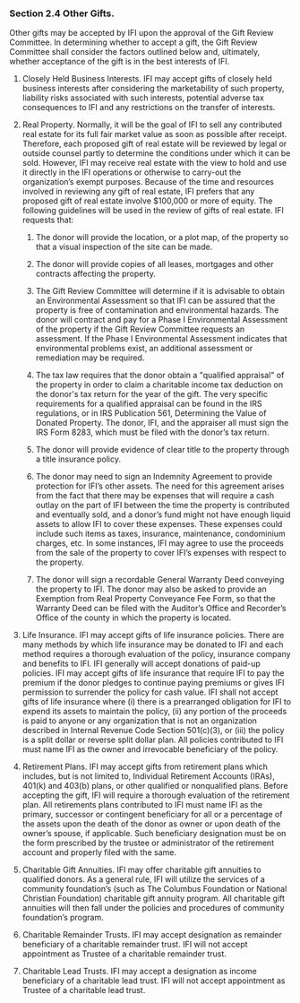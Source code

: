 ### Section 2.4 Other Gifts.  

Other gifts may be accepted by IFI upon the approval of the Gift Review
Committee.  In determining whether to accept a gift, the Gift Review Committee 
shall consider the factors outlined below and, ultimately, whether acceptance 
of the gift is in the best interests of IFI. 
 

1. Closely Held Business Interests.  IFI may accept gifts of closely held
   business interests after considering the marketability of such property,
   liability risks associated with such interests, potential adverse tax
   consequences to IFI and any restrictions on the transfer of interests.

2. Real Property.  Normally, it will be the goal of IFI to sell any
   contributed real estate for its full fair market value as soon as
   possible after receipt.  Therefore, each proposed gift of real estate
   will be reviewed by legal or outside counsel partly to determine the
   conditions under which it can be sold.  However, IFI may receive real
   estate with the view to hold and use it directly in the IFI operations
   or otherwise to carry-out the organization’s exempt purposes.  Because
   of the time and resources involved in reviewing any gift of real estate,
   IFI prefers that any proposed gift of real estate involve $100,000 or
   more of equity. The following guidelines will be used in the review of
   gifts of real estate.  IFI requests that:

    1. The donor will provide the location, or a plot map, of the property
       so that a visual inspection of the site can be made.  

    2. The donor will provide copies of all leases, mortgages and other
       contracts affecting the property.  

    3. The Gift Review Committee will determine if it is advisable to obtain
       an Environmental Assessment so that IFI can be assured that the
       property is free of contamination and environmental hazards.  The
       donor will contract and pay for a Phase I Environmental Assessment
       of the property if the Gift Review Committee requests an assessment.
       If the Phase I Environmental Assessment indicates that environmental
       problems exist, an additional assessment or remediation may be
       required.  

    4. The tax law requires that the donor obtain a "qualified appraisal"
       of the property in order to claim a charitable income tax deduction
       on the donor's tax return for the year of the gift.  The very
       specific requirements for a qualified appraisal can be found in the
       IRS regulations, or in IRS Publication 561, Determining the Value of
       Donated Property.  The donor, IFI, and the appraiser all must sign
       the IRS Form 8283, which must be filed with the donor’s tax return.  

    5. The donor will provide evidence of clear title to the property
       through a title insurance policy.  

    6. The donor may need to sign an Indemnity Agreement to provide
       protection for IFI’s other assets.  The need for this agreement
       arises from the fact that there may be expenses that will require a
       cash outlay on the part of IFI between the time the property is
       contributed and eventually sold, and a donor’s fund might not have
       enough liquid assets to allow IFI to cover these expenses.  These
       expenses could include such items as taxes, insurance, maintenance,
       condominium charges, etc.  In some instances, IFI may agree to use
       the proceeds from the sale of the property to cover IFI’s expenses
       with respect to the property.  

    7. The donor will sign a recordable General Warranty Deed conveying the
       property to IFI.  The donor may also be asked to provide an
       Exemption from Real Property Conveyance Fee Form, so that the
       Warranty Deed can be filed with the Auditor’s Office and Recorder’s
       Office of the county in which the property is located. 

3. Life Insurance.  IFI may accept gifts of life insurance policies.  There
   are many methods by which life insurance may be donated to IFI and each
   method requires a thorough evaluation of the policy, insurance company
   and benefits to IFI.  IFI generally will accept donations of paid-up
   policies.  IFI may accept gifts of life insurance that require IFI to
   pay the premium if the donor pledges to continue paying premiums or
   gives IFI permission to surrender the policy for cash value.  IFI shall
   not accept gifts of life insurance where (i) there is a prearranged
   obligation for IFI to expend its assets to maintain the policy, (ii) any
   portion of the proceeds is paid to anyone or any organization that is
   not an organization described in Internal Revenue Code Section
   501(c)(3), or (iii) the policy is a split dollar or reverse split dollar
   plan.  All policies contributed to IFI must name IFI as the owner and
   irrevocable beneficiary of the policy.

4. Retirement Plans.  IFI may accept gifts from retirement plans which
   includes, but is not limited to, Individual Retirement Accounts (IRAs),
   401(k) and 403(b) plans, or other qualified or nonqualified plans.
   Before accepting the gift, IFI will require a thorough evaluation of the
   retirement plan.  All retirements plans contributed to IFI must name IFI
   as the primary, successor or contingent beneficiary for all or a
   percentage of the assets upon the death of the donor as owner or upon
   death of the owner’s spouse, if applicable.  Such beneficiary
   designation must be on the form prescribed by the trustee or
   administrator of the retirement account and properly filed with the
   same.

5. Charitable Gift Annuities.  IFI may offer charitable gift annuities to
   qualified donors.  As a general rule, IFI will utilize the services of a
   community foundation’s (such as The Columbus Foundation or National
   Christian Foundation) charitable gift annuity program.  All charitable
   gift annuities will then fall under the policies and procedures of
   community foundation’s program.

6. Charitable Remainder Trusts.  IFI may accept designation as remainder
   beneficiary of a charitable remainder trust.  IFI will not accept
   appointment as Trustee of a charitable remainder trust.

7. Charitable Lead Trusts.  IFI may accept a designation as income
   beneficiary of a charitable lead trust.  IFI will not accept appointment
   as Trustee of a charitable lead trust. 


